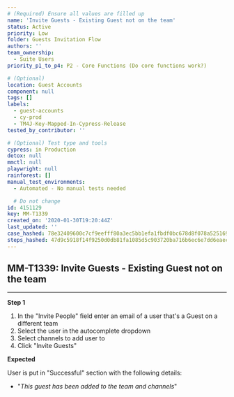 ```yaml
---
# (Required) Ensure all values are filled up
name: 'Invite Guests - Existing Guest not on the team'
status: Active
priority: Low
folder: Guests Invitation Flow
authors: ''
team_ownership:
  - Suite Users
priority_p1_to_p4: P2 - Core Functions (Do core functions work?)

# (Optional)
location: Guest Accounts
component: null
tags: []
labels:
  - guest-accounts
  - cy-prod
  - TM4J-Key-Mapped-In-Cypress-Release
tested_by_contributor: ''

# (Optional) Test type and tools
cypress: in Production
detox: null
mmctl: null
playwright: null
rainforest: []
manual_test_environments:
  - Automated - No manual tests needed

  # Do not change
id: 4151129
key: MM-T1339
created_on: '2020-01-30T19:20:44Z'
last_updated: ''
case_hashed: 78e32409600c7cf9eefff80a3ec5bb1efa1fbdf0bc678d8f078a525169f38d7d69f46000d5f89ab4675b5c2131db78bb
steps_hashed: 47d9c5918f14f9250d0db81fa1085d5c903720ba716b6ec6e7dd6eaec4904e9351ee0c61364d2b8213c6605521069f2c
---
```


<!-- (Auto-generated) Based on frontmatter's "key" and "name" -->

## MM-T1339: Invite Guests - Existing Guest not on the team

---

**Step 1**

1. In the "Invite People" field enter an email of a user that's a Guest on a different team
2. Select the user in the autocomplete dropdown
3. Select channels to add user to
4. Click "Invite Guests"

**Expected**

User is put in "Successful" section with the following details:

- "_This guest has been added to the team and channels_"
